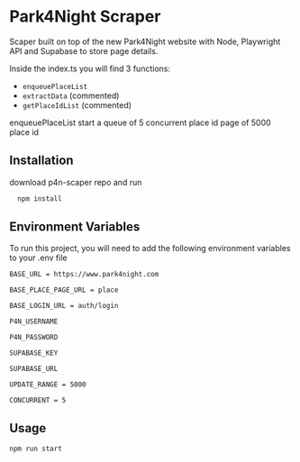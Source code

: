 # Park4Night Scraper

Scaper built on top of the new Park4Night website with Node, Playwright API and Supabase to store page details.

Inside the index.ts you will find 3 functions:

- `enqueuePlaceList`
- `extractData` (commented)
- `getPlaceIdList` (commented)

enqueuePlaceList start a queue of 5 concurrent place id page of 5000 place id

## Installation

download p4n-scaper repo and run

```bash
  npm install
```

## Environment Variables

To run this project, you will need to add the following environment variables to your .env file

`BASE_URL = https://www.park4night.com`

`BASE_PLACE_PAGE_URL = place`

`BASE_LOGIN_URL = auth/login`

`P4N_USERNAME`

`P4N_PASSWORD`

`SUPABASE_KEY`

`SUPABASE_URL`

`UPDATE_RANGE = 5000`

`CONCURRENT = 5`

## Usage

```
npm run start
```
